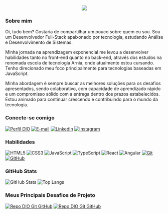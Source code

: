<h1 align="center">
  <a href="https://git.io/typing-svg">
    <img src="https://readme-typing-svg.herokuapp.com/?lines=Hello,+World!+👋;I+am+Hamilton+Gonçalves...;Nice+to+meet+you!&center=center&size=24&color=DD0031"> 
  </a>
</h1>

### Sobre mim
Oi, tudo bem? Gostaria de compartilhar um pouco sobre quem eu sou. Sou um Desenvolvedor Full-Stack apaixonado por tecnologia, estudando Análise e Desenvolvimento de Sistemas.

Minha jornada na aprendizagem exponencial me levou a desenvolver habilidades tanto no front-end quanto no back-end, através dos estudos na renomada escola de tecnologia Arnia, onde atualmente estou cursando. Tenho direcionado meu foco principalmente para tecnologias baseadas em JavaScript.

Minha abordagem é sempre buscar as melhores soluções para os desafios apresentados, sendo colaborativo, com capacidade de aprendizado rápido e um compromisso sólido com a entrega dentro dos prazos estabelecidos. Estou animado para continuar crescendo e contribuindo para o mundo da tecnologia.

### Conecte-se comigo

[![Perfil DIO](https://img.shields.io/badge/-Meu%20Perfil%20na%20DIO-DD0031?style=for-the-badge)](https://web.dio.me/users/hamilton27089/?tab=achievements)
[![E-mail](https://img.shields.io/badge/-Email-DD0031?style=for-the-badge&logo=microsoft-outlook&logoColor=white)](mailto:hamilton27089@gmail.com)
[![LinkedIn](https://img.shields.io/badge/-LinkedIn-DD0031?style=for-the-badge&logo=linkedin&logoColor=white)](https://www.linkedin.com/in/hamilton-jr/)
[![Instagram](https://img.shields.io/badge/-Instagram-DD0031?style=for-the-badge&logo=instagram&logoColor=white)](https://www.instagram.com/https://www.instagram.com/hamilton_gsjr/)

### Habilidades 
![HTML5](https://img.shields.io/badge/HTML-000?style=for-the-badge&logo=html5&logoColor=white)
![CSS3](https://img.shields.io/badge/CSS3-000?style=for-the-badge&logo=css3&logoColor=white)
![JavaScript](https://img.shields.io/badge/JavaScript-000?style=for-the-badge&logo=javascript&logoColor=white)
![TypeScript](https://img.shields.io/badge/TypeScript-000?style=for-the-badge&logo=typescript&logoColor=white)
![React](https://img.shields.io/badge/React-000?style=for-the-badge&logo=react&logoColor=white)
![Angular](https://img.shields.io/badge/Angular-000?style=for-the-badge&logo=angular&logoColor=white)
[![Git](https://img.shields.io/badge/Git-DD0031?style=for-the-badge&logo=git&logoColor=white)](https://git-scm.com/doc)
[![GitHub](https://img.shields.io/badge/GitHub-DD0031?style=for-the-badge&logo=github&logoColor=white)](https://docs.github.com/)

### GitHub Stats

![GitHub Stats](https://github-readme-stats.vercel.app/api?username=HamiltonGJr&theme=transparent&bg_color=000&border_color=DD0031&show_icons=true&icon_color=DD0031&title_color=E94D5F&text_color=FFF)
![Top Langs](https://github-readme-stats-git-masterrstaa-rickstaa.vercel.app/api/top-langs/?username=HamiltonGJr&layout=compact&bg_color=000&border_color=DD0031&title_color=E94D5F&text_color=FFF)

### Meus Principais Desafios de Projeto 

[![Repo DIO Git GitHub](https://github-readme-stats.vercel.app/api/pin/?username=HamiltonGJr&repo=projeto_emocionometro&bg_color=000&border_color=DD0031&show_icons=true&icon_color=DD0031&title_color=E94D5F&text_color=FFF)](https://github.com/HamiltonGJr/projeto_emocionometro)
[![Repo DIO Git GitHub](https://github-readme-stats.vercel.app/api/pin/?username=HamiltonGJr&repo=pokedex-dio&bg_color=000&border_color=DD0031&show_icons=true&icon_color=DD0031&title_color=E94D5F&text_color=FFF)](https://github.com/HamiltonGJr/pokedex-dio)
